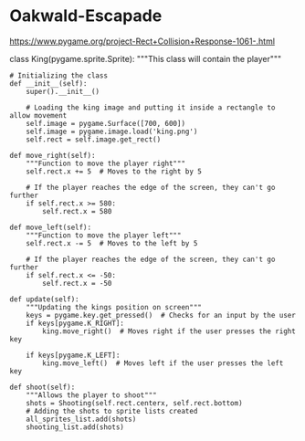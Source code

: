# Oakwald-Escapade


https://www.pygame.org/project-Rect+Collision+Response-1061-.html 

class King(pygame.sprite.Sprite):
    """This class will contain the player"""

    # Initializing the class
    def __init__(self):
        super().__init__()

        # Loading the king image and putting it inside a rectangle to allow movement
        self.image = pygame.Surface([700, 600])
        self.image = pygame.image.load('king.png')
        self.rect = self.image.get_rect()

    def move_right(self):
        """Function to move the player right"""
        self.rect.x += 5  # Moves to the right by 5

        # If the player reaches the edge of the screen, they can't go further
        if self.rect.x >= 580:
            self.rect.x = 580

    def move_left(self):
        """Function to move the player left"""
        self.rect.x -= 5  # Moves to the left by 5

        # If the player reaches the edge of the screen, they can't go further
        if self.rect.x <= -50:
            self.rect.x = -50

    def update(self):
        """Updating the kings position on screen"""
        keys = pygame.key.get_pressed()  # Checks for an input by the user
        if keys[pygame.K_RIGHT]:
            king.move_right()  # Moves right if the user presses the right key

        if keys[pygame.K_LEFT]:
            king.move_left()  # Moves left if the user presses the left key

    def shoot(self):
        """Allows the player to shoot"""
        shots = Shooting(self.rect.centerx, self.rect.bottom)
        # Adding the shots to sprite lists created
        all_sprites_list.add(shots)
        shooting_list.add(shots)
